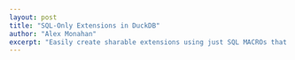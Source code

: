 ```yaml
---
layout: post
title: "SQL-Only Extensions in DuckDB"
author: "Alex Monahan"
excerpt: "Easily create sharable extensions using just SQL MACROs that can apply to any table"
---
```

<!-- 



-->
